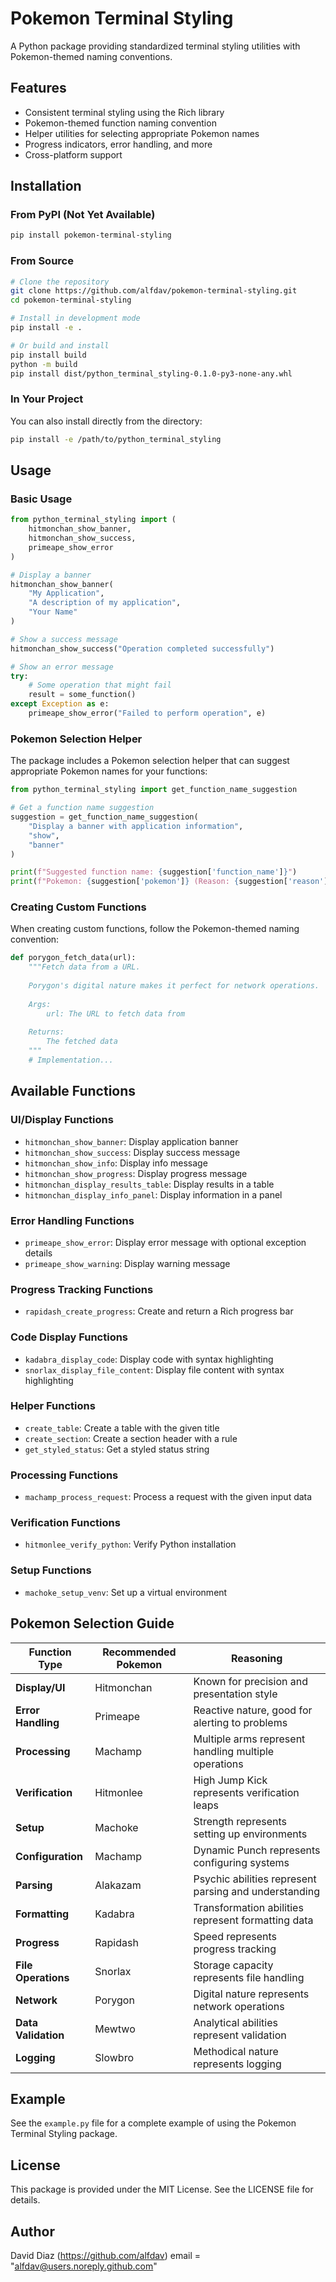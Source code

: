 # Pokemon Terminal Styling

A Python package providing standardized terminal styling utilities with Pokemon-themed naming conventions.

## Features

- Consistent terminal styling using the Rich library
- Pokemon-themed function naming convention
- Helper utilities for selecting appropriate Pokemon names
- Progress indicators, error handling, and more
- Cross-platform support

## Installation

### From PyPI (Not Yet Available)

```bash
pip install pokemon-terminal-styling
```

### From Source

```bash
# Clone the repository
git clone https://github.com/alfdav/pokemon-terminal-styling.git
cd pokemon-terminal-styling

# Install in development mode
pip install -e .

# Or build and install
pip install build
python -m build
pip install dist/python_terminal_styling-0.1.0-py3-none-any.whl
```

### In Your Project

You can also install directly from the directory:

```bash
pip install -e /path/to/python_terminal_styling
```

## Usage

### Basic Usage

```python
from python_terminal_styling import (
    hitmonchan_show_banner,
    hitmonchan_show_success,
    primeape_show_error
)

# Display a banner
hitmonchan_show_banner(
    "My Application",
    "A description of my application",
    "Your Name"
)

# Show a success message
hitmonchan_show_success("Operation completed successfully")

# Show an error message
try:
    # Some operation that might fail
    result = some_function()
except Exception as e:
    primeape_show_error("Failed to perform operation", e)
```

### Pokemon Selection Helper

The package includes a Pokemon selection helper that can suggest appropriate Pokemon names for your functions:

```python
from python_terminal_styling import get_function_name_suggestion

# Get a function name suggestion
suggestion = get_function_name_suggestion(
    "Display a banner with application information",
    "show",
    "banner"
)

print(f"Suggested function name: {suggestion['function_name']}")
print(f"Pokemon: {suggestion['pokemon']} (Reason: {suggestion['reason']})")
```

### Creating Custom Functions

When creating custom functions, follow the Pokemon-themed naming convention:

```python
def porygon_fetch_data(url):
    """Fetch data from a URL.
    
    Porygon's digital nature makes it perfect for network operations.
    
    Args:
        url: The URL to fetch data from
        
    Returns:
        The fetched data
    """
    # Implementation...
```

## Available Functions

### UI/Display Functions

- `hitmonchan_show_banner`: Display application banner
- `hitmonchan_show_success`: Display success message
- `hitmonchan_show_info`: Display info message
- `hitmonchan_show_progress`: Display progress message
- `hitmonchan_display_results_table`: Display results in a table
- `hitmonchan_display_info_panel`: Display information in a panel

### Error Handling Functions

- `primeape_show_error`: Display error message with optional exception details
- `primeape_show_warning`: Display warning message

### Progress Tracking Functions

- `rapidash_create_progress`: Create and return a Rich progress bar

### Code Display Functions

- `kadabra_display_code`: Display code with syntax highlighting
- `snorlax_display_file_content`: Display file content with syntax highlighting

### Helper Functions

- `create_table`: Create a table with the given title
- `create_section`: Create a section header with a rule
- `get_styled_status`: Get a styled status string

### Processing Functions

- `machamp_process_request`: Process a request with the given input data

### Verification Functions

- `hitmonlee_verify_python`: Verify Python installation

### Setup Functions

- `machoke_setup_venv`: Set up a virtual environment

## Pokemon Selection Guide

| Function Type | Recommended Pokemon | Reasoning |
|---------------|---------------------|-----------|
| **Display/UI** | Hitmonchan | Known for precision and presentation style |
| **Error Handling** | Primeape | Reactive nature, good for alerting to problems |
| **Processing** | Machamp | Multiple arms represent handling multiple operations |
| **Verification** | Hitmonlee | High Jump Kick represents verification leaps |
| **Setup** | Machoke | Strength represents setting up environments |
| **Configuration** | Machamp | Dynamic Punch represents configuring systems |
| **Parsing** | Alakazam | Psychic abilities represent parsing and understanding |
| **Formatting** | Kadabra | Transformation abilities represent formatting data |
| **Progress** | Rapidash | Speed represents progress tracking |
| **File Operations** | Snorlax | Storage capacity represents file handling |
| **Network** | Porygon | Digital nature represents network operations |
| **Data Validation** | Mewtwo | Analytical abilities represent validation |
| **Logging** | Slowbro | Methodical nature represents logging |

## Example

See the `example.py` file for a complete example of using the Pokemon Terminal Styling package.

## License

This package is provided under the MIT License. See the LICENSE file for details.

## Author

David Diaz (https://github.com/alfdav)
email = "alfdav@users.noreply.github.com"